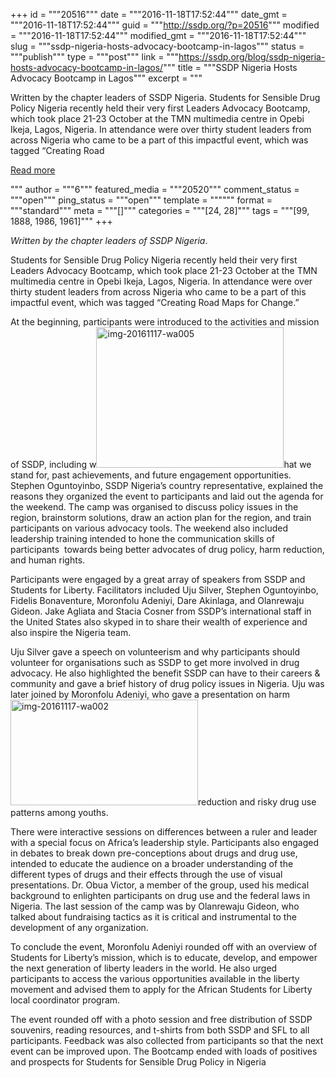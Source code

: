 +++
id = """20516"""
date = """2016-11-18T17:52:44"""
date_gmt = """2016-11-18T17:52:44"""
guid = """http://ssdp.org/?p=20516"""
modified = """2016-11-18T17:52:44"""
modified_gmt = """2016-11-18T17:52:44"""
slug = """ssdp-nigeria-hosts-advocacy-bootcamp-in-lagos"""
status = """publish"""
type = """post"""
link = """https://ssdp.org/blog/ssdp-nigeria-hosts-advocacy-bootcamp-in-lagos/"""
title = """SSDP Nigeria Hosts Advocacy Bootcamp in Lagos"""
excerpt = """<p>Written by the chapter leaders of SSDP Nigeria. Students for Sensible Drug Policy Nigeria recently held their very first Leaders Advocacy Bootcamp, which took place 21-23 October at the TMN multimedia centre in Opebi Ikeja, Lagos, Nigeria. In attendance were over thirty student leaders from across Nigeria who came to be a part of this impactful event, which was tagged &#8220;Creating Road</p>
<div class="h10"></div>
<p><a class="more-link2 flat" href="https://ssdp.org/blog/ssdp-nigeria-hosts-advocacy-bootcamp-in-lagos/">Read more</a></p>
"""
author = """6"""
featured_media = """20520"""
comment_status = """open"""
ping_status = """open"""
template = """"""
format = """standard"""
meta = """[]"""
categories = """[24, 28]"""
tags = """[99, 1888, 1986, 1961]"""
+++
<p class="p1"><span class="s1"><em>Written by the chapter leaders of SSDP Nigeria</em>.</span></p>
Students for Sensible Drug Policy Nigeria recently held their very first Leaders Advocacy Bootcamp, which took place 21-23 October at the TMN multimedia centre in Opebi Ikeja, Lagos, Nigeria. <span class="s1">In attendance were over thirty student leaders from across Nigeria who came to be a part of this impactful event, which was tagged &#8220;Creating Road Maps for Change.&#8221;</span>
<p class="p1"><span class="s1">At the beginning, participants were introduced to the activities and mission of SSDP, including w<a href="/assets/IMG-20161117-WA005.jpg"><img class="size-medium wp-image-20517 alignright" src="http://ssdp.org/assets/IMG-20161117-WA005-300x225.jpg" alt="img-20161117-wa005" width="300" height="225" /></a>hat we stand for, past achievements, and future engagement opportunities. Stephen Oguntoyinbo, SSDP Nigeria&#8217;s country representative, explained the reasons they organized the event to participants and laid out the agenda for the weekend. </span><span class="s1">The camp was organised to discuss policy issues in the region, brainstorm solutions, draw an action plan for the region, and train participants on various advocacy tools. The weekend also included leadership training intended to hone the communication skills of participants  towards being better advocates of drug policy, harm reduction, and human rights.</span></p>
<p class="p1"><span class="s1">Participants were engaged by a great array of speakers from SSDP and Students for Liberty. </span>Facilitators included Uju Silver, Stephen Oguntoyinbo, Fidelis Bonaventure, Moronfolu Adeniyi, Dare Akinlaga, and Olanrewaju Gideon. Jake Agliata and Stacia Cosner from SSDP&#8217;s international staff in the United States also skyped in to share their wealth of experience and also inspire the Nigeria team.</p>
<p class="p1"><span class="s1">Uju Silver gave a speech on volunteerism and why participants should volunteer for organisations such as SSDP to get more involved in drug advocacy. He also highlighted the benefit SSDP can have to their careers &amp; community and gave a brief history of drug policy issues in Nigeria. Uju was later joined by Moronfolu Adeniyi, who gave a presentation on harm <a href="/assets/IMG-20161117-WA002.jpg"><img class="size-medium wp-image-20518 alignleft" src="http://ssdp.org/assets/IMG-20161117-WA002-300x169.jpg" alt="img-20161117-wa002" width="300" height="169" /></a>reduction and risky drug use patterns among youths.</span><span class="s1"><span class="Apple-converted-space">        </span></span></p>
<p class="p1"><span class="s1">There were interactive sessions on differences between a ruler and leader with a special focus on Africa&#8217;s leadership style. Participants also engaged in debates to break down pre-conceptions about drugs and drug use, intended to educate the audience on a broader understanding of the different types of drugs and their effects through the use of visual presentations. Dr. Obua Victor, a member of the group, used his medical background to enlighten participants on drug use and the federal laws in Nigeria. </span><span class="s1">The last session of the camp was by Olanrewaju Gideon, who talked about fundraising tactics as it is critical and instrumental to the development of any organization.</span></p>
<p class="p3"><span class="s1">To conclude the event, Moronfolu Adeniyi rounded off with an overview of Students for Liberty&#8217;s mission, which is t</span><span class="s2">o educate, develop, and empower the next generation of liberty leaders in the world. </span><span class="s1">He also urged participants to access the various opportunities available in the liberty movement and advised them to apply for the African Students for Liberty local coordinator program.</span></p>
<p class="p4"><span class="s1">The event rounded off with a photo session and free distribution of SSDP souvenirs, reading resources, and t-shirts from both SSDP and SFL to all participants. Feedback was also collected from participants so that the next event can be improved upon. </span><span class="s1">The Bootcamp ended with loads of positives and prospects for Students for Sensible Drug Policy in Nigeria </span></p>
